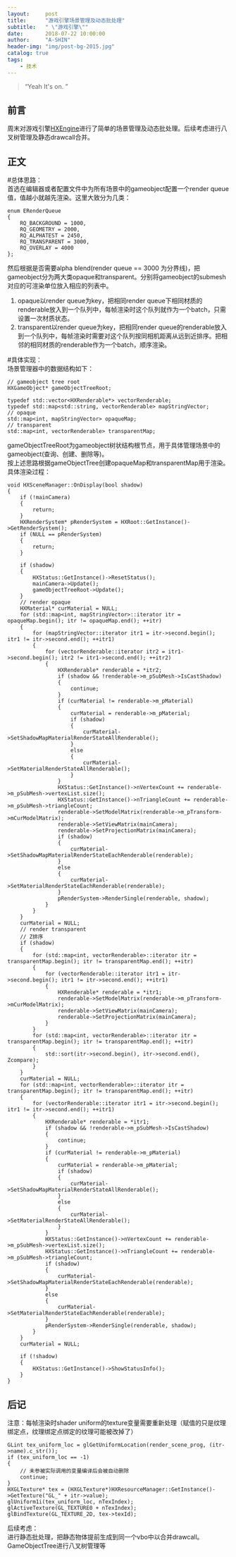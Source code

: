 ```yaml
---
layout:     post
title:      "游戏引擎场景管理及动态批处理"
subtitle:   " \"游戏引擎\""
date:       2018-07-22 10:00:00
author:     "A-SHIN"
header-img: "img/post-bg-2015.jpg"
catalog: true
tags:
    - 技术
---
```


> “Yeah It's on. ”

## 前言
周末对游戏引擎[HXEngine](https://github.com/huangx916/HXEngine)进行了简单的场景管理及动态批处理。后续考虑进行八叉树管理及静态drawcall合并。
## 正文  
#总体思路：  
首选在编辑器或者配置文件中为所有场景中的gameobject配置一个render queue值，值越小就越先渲染。这里大致分为几类：
```
enum ERenderQueue
{
	RQ_BACKGROUND = 1000,
	RQ_GEOMETRY = 2000,
	RQ_ALPHATEST = 2450,
	RQ_TRANSPARENT = 3000,
	RQ_OVERLAY = 4000
};
```
然后根据是否需要alpha blend(render queue == 3000 为分界线)，把gameobject分为两大类opaque和transparent。分别将gameobject的submesh对应的可渲染单位放入相应的列表中。  
1. opaque以render queue为key，把相同render queue下相同材质的renderable放入到一个队列中，每帧渲染时这个队列就作为一个batch，只需设置一次材质状态。  
2. transparent以render queue为key，把相同render queue的renderable放入到一个队列中，每帧渲染时需要对这个队列按同相机距离从远到近排序。把相邻的相同材质的renderable作为一个batch，顺序渲染。  

#具体实现：  
场景管理器中的数据结构如下：
```
// gameobject tree root
HXGameObject* gameObjectTreeRoot;

typedef std::vector<HXRenderable*> vectorRenderable;
typedef std::map<std::string, vectorRenderable> mapStringVector;
// opaque
std::map<int, mapStringVector> opaqueMap;
// transparent
std::map<int, vectorRenderable> transparentMap;
```
gameObjectTreeRoot为gameobject树状结构根节点，用于具体管理场景中的gameobject(查询、创建、删除等)。  
按上述思路根据gameObjectTree创建opaqueMap和transparentMap用于渲染。  
具体渲染过程：
```
void HXSceneManager::OnDisplay(bool shadow)
{
	if (!mainCamera)
	{
		return;
	}
	HXRenderSystem* pRenderSystem = HXRoot::GetInstance()->GetRenderSystem();
	if (NULL == pRenderSystem)
	{
		return;
	}

	if (shadow)
	{
		HXStatus::GetInstance()->ResetStatus();
		mainCamera->Update();
		gameObjectTreeRoot->Update();
	}
	// render opaque
	HXMaterial* curMaterial = NULL;
	for (std::map<int, mapStringVector>::iterator itr = opaqueMap.begin(); itr != opaqueMap.end(); ++itr)
	{
		for (mapStringVector::iterator itr1 = itr->second.begin(); itr1 != itr->second.end(); ++itr1)
		{
			for (vectorRenderable::iterator itr2 = itr1->second.begin(); itr2 != itr1->second.end(); ++itr2)
			{
				HXRenderable* renderable = *itr2;
				if (shadow && !renderable->m_pSubMesh->IsCastShadow)
				{
					continue;
				}
				if (curMaterial != renderable->m_pMaterial)
				{
					curMaterial = renderable->m_pMaterial;
					if (shadow)
					{
						curMaterial->SetShadowMapMaterialRenderStateAllRenderable();
					}
					else
					{
						curMaterial->SetMaterialRenderStateAllRenderable();
					}
				}
				HXStatus::GetInstance()->nVertexCount += renderable->m_pSubMesh->vertexList.size();
				HXStatus::GetInstance()->nTriangleCount += renderable->m_pSubMesh->triangleCount;
				renderable->SetModelMatrix(renderable->m_pTransform->mCurModelMatrix);
				renderable->SetViewMatrix(mainCamera);
				renderable->SetProjectionMatrix(mainCamera);
				if (shadow)
				{
					curMaterial->SetShadowMapMaterialRenderStateEachRenderable(renderable);
				}
				else
				{
					curMaterial->SetMaterialRenderStateEachRenderable(renderable);
				}
				pRenderSystem->RenderSingle(renderable, shadow);
			}
		}
	}
	curMaterial = NULL;
	// render transparent
	// Z排序
	if (shadow)
	{
		for (std::map<int, vectorRenderable>::iterator itr = transparentMap.begin(); itr != transparentMap.end(); ++itr)
		{
			for (vectorRenderable::iterator itr1 = itr->second.begin(); itr1 != itr->second.end(); ++itr1)
			{
				HXRenderable* renderable = *itr1;
				renderable->SetModelMatrix(renderable->m_pTransform->mCurModelMatrix);
				renderable->SetViewMatrix(mainCamera);
				renderable->SetProjectionMatrix(mainCamera);
			}
		}
		for (std::map<int, vectorRenderable>::iterator itr = transparentMap.begin(); itr != transparentMap.end(); ++itr)
		{
			std::sort(itr->second.begin(), itr->second.end(), Zcompare);
		}
	}
	curMaterial = NULL;
	for (std::map<int, vectorRenderable>::iterator itr = transparentMap.begin(); itr != transparentMap.end(); ++itr)
	{
		for (vectorRenderable::iterator itr1 = itr->second.begin(); itr1 != itr->second.end(); ++itr1)
		{
			HXRenderable* renderable = *itr1;
			if (shadow && !renderable->m_pSubMesh->IsCastShadow)
			{
				continue;
			}
			if (curMaterial != renderable->m_pMaterial)
			{
				curMaterial = renderable->m_pMaterial;
				if (shadow)
				{
					curMaterial->SetShadowMapMaterialRenderStateAllRenderable();
				}
				else
				{
					curMaterial->SetMaterialRenderStateAllRenderable();
				}
			}
			HXStatus::GetInstance()->nVertexCount += renderable->m_pSubMesh->vertexList.size();
			HXStatus::GetInstance()->nTriangleCount += renderable->m_pSubMesh->triangleCount;
			if (shadow)
			{
				curMaterial->SetShadowMapMaterialRenderStateEachRenderable(renderable);
			}
			else
			{
				curMaterial->SetMaterialRenderStateEachRenderable(renderable);
			}
			pRenderSystem->RenderSingle(renderable, shadow);
		}
	}
	curMaterial = NULL;

	if (!shadow)
	{
		HXStatus::GetInstance()->ShowStatusInfo();
	}
}
```
## 后记
注意：每帧渲染时shader uniform的texture变量需要重新处理（赋值的只是纹理绑定点，纹理绑定点绑定的纹理可能被改掉了）
```
GLint tex_uniform_loc = glGetUniformLocation(render_scene_prog, (itr->name).c_str());
if (tex_uniform_loc == -1)
{
	// 未参被实际调用的变量编译后会被自动删除
	continue;
}
HXGLTexture* tex = (HXGLTexture*)HXResourceManager::GetInstance()->GetTexture("GL_" + itr->value);
glUniform1i(tex_uniform_loc, nTexIndex);
glActiveTexture(GL_TEXTURE0 + nTexIndex);
glBindTexture(GL_TEXTURE_2D, tex->texId);
```
后续考虑：  
进行静态批处理，把静态物体提前生成到同一个vbo中以合并drawcall。  
GameObjectTree进行八叉树管理等
